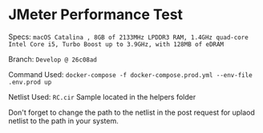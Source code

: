 # JMeter Performance Test

Specs: ``` macOS Catalina , 8GB of 2133MHz LPDDR3 RAM, 1.4GHz quad‑core Intel Core i5, Turbo Boost up to 3.9GHz, with 128MB of eDRAM ```

Branch: ``` Develop @ 26c08ad  ```

Command Used: ``` docker-compose -f docker-compose.prod.yml --env-file .env.prod up ```

Netlist Used: ``` RC.cir ``` Sample located in the helpers folder

Don't forget to change the path to the netlist in the post request for uplaod netlist to the path in your system.
